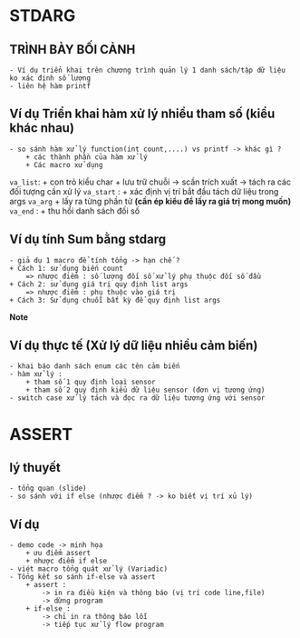 # STDARG
## TRÌNH BÀY BỐI CẢNH 
    - Ví dụ triển khai trên chương trình quản lý 1 danh sách/tập dữ liệu ko xác định số lượng 
    - liên hệ hàm printf 
## Ví dụ Triển khai hàm xử lý nhiều tham số (kiểu khác nhau)
    - so sánh hàm xử lý function(int count,....) vs printf -> khác gì ?
        + các thành phần của hàm xử lý
        + Các macro xử dụng 
`va_list`: 
    + con trỏ kiểu char
    + lưu trữ chuỗi 
        -> scần trích xuất 
        -> tách ra các đối tượng cần xử lý 
`va_start` : 
    + xác định vị trí bắt đầu tách dữ liệu trong args
`va_arg`
    + lấy ra từng phần tử __(cần ép kiểu để lấy ra giá trị mong muốn)__
`va_end` : 
    + thu hổi danh sách đối số
## Ví dụ tính Sum bằng stdarg 
    - giả dụ 1 macro để tính tổng -> hạn chế ?
    + Cách 1: sử dụng biến count 
        => nhược điểm : số lượng đối số xử lý phụ thuộc đối số đầu 
    + Cách 2: sử dụng giá trị quy định list args
        => nhược điểm : phụ thuộc vào giá trị 
    + Cách 3: Sử dụng chuỗi bất kỳ để quy định list args 
**Note**
<!-- 
    - cần ép kiểu trả về là char* trong va_arg -> value
    - nếu result += value, vói result là int -> vẫn sai (do tự động chuyển thành ascii, để tính) -> "\001" -> '1' -> 48
    - nếu result += (int)value -> vẫn sai do
    - cần (int)`\1` -> 1
    - sử dụng 1 biến trung gian check (va_copy) để sao chép dữ liệu của args gốc (va_list)
    - chỉ cần 1 va_end (vì check sao chép args -> args giải phóng -> check cũng mất)
    -->
## Ví dụ thực tế (Xử lý dữ liệu nhiều cảm biến)
    - khai báo danh sách enum các tên cảm biến
    - hàm xử lý : 
        + tham số 1 quy định loại sensor
        + tham số 2 quy định kiểu dữ liệu sensor (đơn vị tương ứng)
    - switch case xử lý tách và đọc ra dữ liệu tương ứng với sensor
# ASSERT
## lý thuyết
    - tổng quan (slide)
    - so sánh với if else (nhược điểm ? -> ko biết vị trí xủ lý)
## Ví dụ
    - demo code -> minh họa
        + ưu điểm assert 
        + nhược điểm if else
    - viét macro tổng quát xử lý (Variadic)
    - Tổng kết so sánh if-else và assert
        + assert : 
            -> in ra điều kiện và thông báo (vị trí code line,file)
            -> dừng program
        + if-else :
            -> chỉ in ra thông báo lỗi
            -> tiếp tục xử lý flow program 
        
    